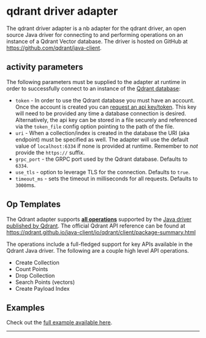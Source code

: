 # qdrant driver adapter

The qdrant driver adapter is a nb adapter for the qdrant driver, an open source Java driver for connecting to and
performing operations on an instance of a Qdrant Vector database. The driver is hosted on GitHub at
https://github.com/qdrant/java-client.

## activity parameters

The following parameters must be supplied to the adapter at runtime in order to successfully connect to an
instance of the [Qdrant database](https://qdrant.tech/documentation):

* `token` - In order to use the Qdrant database you must have an account. Once the account is created you can [request
  an api key/token](https://qdrant.tech/documentation/cloud/authentication/). This key will need to be provided any
  time a database connection is desired. Alternatively, the api key can be stored in a file securely and referenced via
  the `token_file` config option pointing to the path of the file.
* `uri` - When a collection/index is created in the database the URI (aka endpoint) must be specified as well. The adapter will
  use the default value of `localhost:6334` if none is provided at runtime. Remember to *not* provide the `https://`
  suffix.
* `grpc_port` - the GRPC port used by the Qdrant database. Defaults to `6334`.
* `use_tls` - option to leverage TLS for the connection. Defaults to `true`.
* `timeout_ms` - sets the timeout in milliseconds for all requests. Defaults to `3000`ms.

## Op Templates

The Qdrant adapter supports [**all operations**](../java/io/nosqlbench/adapter/qdrant/ops) supported by the [Java
driver published by Qdrant](https://github.com/qdrant/java-client). The official Qdrant API reference can be found at
https://qdrant.github.io/java-client/io/qdrant/client/package-summary.html

The operations include a full-fledged support for key APIs available in the Qdrant Java driver.
The following are a couple high level API operations.

* Create Collection
* Count Points
* Drop Collection
* Search Points (vectors)
* Create Payload Index

## Examples

Check out the [full example available here](activities/qdrant_vectors_live.yaml).

---
